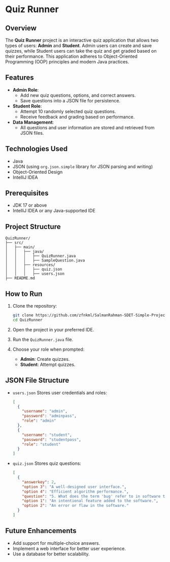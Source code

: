 # Quiz Runner

## Overview

The **Quiz Runner** project is an interactive quiz application that allows two types of users: **Admin** and **Student**. Admin users can create and save quizzes, while Student users can take the quiz and get graded based on their performance. This application adheres to Object-Oriented Programming (OOP) principles and modern Java practices.

## Features

- **Admin Role**:
    - Add new quiz questions, options, and correct answers.
    - Save questions into a JSON file for persistence.
- **Student Role**:
    - Attempt 10 randomly selected quiz questions.
    - Receive feedback and grading based on performance.
- **Data Management**:
    - All questions and user information are stored and retrieved from JSON files.

## Technologies Used

- Java
- JSON (using `org.json.simple` library for JSON parsing and writing)
- Object-Oriented Design
- IntelliJ IDEA

## Prerequisites

- JDK 17 or above
- IntelliJ IDEA or any Java-supported IDE

## Project Structure

```
QuizRunner/
├── src/
│   ├── main/
│   │   ├── java/
│   │   │   ├── QuizRunner.java
│   │   │   ├── SampleQuestion.java
│   │   ├── resources/
│   │   │   ├── quiz.json
│   │   │   ├── users.json
├── README.md

```

## How to Run

1. Clone the repository:
    
    ```bash
    git clone https://github.com/zfnkml/SalmanRahman-SDET-Simple-Project-on-Java-Quiz-System.git
    cd QuizRunner
    
    ```
    
2. Open the project in your preferred IDE.
3. Run the `QuizRunner.java` file.
4. Choose your role when prompted:
    - **Admin**: Create quizzes.
    - **Student**: Attempt quizzes.

## JSON File Structure

- `users.json` Stores user credentials and roles:
    
    ```json
    [
      {
        "username": "admin",
        "password": "adminpass",
        "role": "admin"
      },
      {
        "username": "student",
        "password": "studentpass",
        "role": "student"
      }
    ]
    
    ```
    
- `quiz.json` Stores quiz questions:
    
    ```json
    [
      {
        "answerkey": 2,
        "option 3": "A well-designed user interface.",
        "option 4": "Efficient algorithm performance.",
        "question": "5. What does the term 'bug' refer to in software testing?",
        "option 1": "An intentional feature added to the software.",
        "option 2": "An error or flaw in the software."
      }
    ]
    
    ```
    

## Future Enhancements

- Add support for multiple-choice answers.
- Implement a web interface for better user experience.
- Use a database for better scalability.
